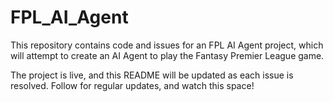 # FPL_AI_Agent
This repository contains code and issues for an FPL AI Agent project, which will attempt to create an AI Agent to play the Fantasy Premier League game.

The project is live, and this README will be updated as each issue is resolved. Follow for regular updates, and watch this space!
